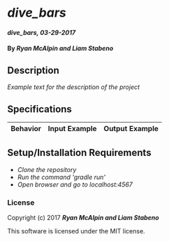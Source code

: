 # _dive_bars_

#### _dive_bars, 03-29-2017_

#### By _**Ryan McAlpin and Liam Stabeno**_

## Description
_Example text for the description of the project_


## Specifications

| Behavior                   | Input Example     | Output Example    |
| -------------------------- | -----------------:| -----------------:|



## Setup/Installation Requirements

* _Clone the repository_
* _Run the command 'gradle run'_
* _Open browser and go to localhost:4567_


### License

Copyright (c) 2017 **_Ryan McAlpin and Liam Stabeno_**

This software is licensed under the MIT license.
